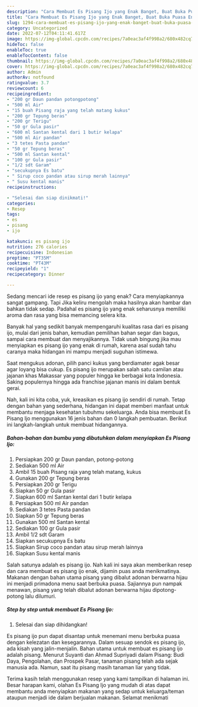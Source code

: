 ```yaml
---
description: "Cara Membuat Es Pisang Ijo yang Enak Banget, Buat Buka Puasa Enak Banget"
title: "Cara Membuat Es Pisang Ijo yang Enak Banget, Buat Buka Puasa Enak Banget"
slug: 1294-cara-membuat-es-pisang-ijo-yang-enak-banget-buat-buka-puasa-enak-banget
category: Uncategorized
date: 2022-07-12T04:11:41.617Z
image: https://img-global.cpcdn.com/recipes/7a0eac3af4f998a2/680x482cq70/es-pisang-ijo-foto-resep-utama.jpg
hideToc: false
enableToc: true
enableTocContent: false
thumbnail: https://img-global.cpcdn.com/recipes/7a0eac3af4f998a2/680x482cq70/es-pisang-ijo-foto-resep-utama.jpg
cover: https://img-global.cpcdn.com/recipes/7a0eac3af4f998a2/680x482cq70/es-pisang-ijo-foto-resep-utama.jpg
author: Admin
authorAv: notfound
ratingvalue: 3.7
reviewcount: 6
recipeingredient:
- "200 gr Daun pandan potongpotong"
- "500 ml Air"
- "15 buah Pisang raja yang telah matang kukus"
- "200 gr Tepung beras"
- "200 gr Terigu"
- "50 gr Gula pasir"
- "600 ml Santan kental dari 1 butir kelapa"
- "500 ml Air pandan"
- "3 tetes Pasta pandan"
- "50 gr Tepung beras"
- "500 ml Santan kental"
- "100 gr Gula pasir"
- "1/2 sdt Garam"
- "secukupnya Es batu"
- " Sirup coco pandan atau sirup merah lainnya"
- " Susu kental manis"
recipeinstructions:

- "Selesai dan siap dinikmati!"
categories:
- Resep
tags:
- es
- pisang
- ijo

katakunci: es pisang ijo 
nutrition: 276 calories
recipecuisine: Indonesian
preptime: "PT35M"
cooktime: "PT43M"
recipeyield: "1"
recipecategory: Dinner

---
```



Sedang mencari ide resep es pisang ijo yang enak? Cara menyiapkannya sangat gampang. Tapi Jika keliru mengolah maka hasilnya akan hambar dan bahkan tidak sedap. Padahal es pisang ijo yang enak seharusnya memiliki aroma dan rasa yang bisa memancing selera kita.


Banyak hal yang sedikit banyak mempengaruhi kualitas rasa dari es pisang ijo, mulai dari jenis bahan, kemudian pemilihan bahan segar dan bagus, sampai cara membuat dan menyajikannya. Tidak usah bingung jika mau menyiapkan es pisang ijo yang enak di rumah, karena asal sudah tahu caranya maka hidangan ini mampu menjadi suguhan istimewa.

Saat mengukus adonan, pilih panci kukus yang berdiamater agak besar agar loyang bisa cukup. Es pisang ijo merupakan salah satu camilan atau jajanan khas Makassar yang populer hingga ke berbagai kota Indonesia. Saking populernya hingga ada franchise jajanan manis ini dalam bentuk gerai.


Nah, kali ini kita coba, yuk, kreasikan es pisang ijo sendiri di rumah. Tetap dengan bahan yang sederhana, hidangan ini dapat memberi manfaat untuk membantu menjaga kesehatan tubuhmu sekeluarga. Anda bisa membuat Es Pisang Ijo menggunakan 16 jenis bahan dan 0 langkah pembuatan. Berikut ini langkah-langkah untuk membuat hidangannya.

<!--inarticleads1-->

##### Bahan-bahan dan bumbu yang dibutuhkan dalam menyiapkan Es Pisang Ijo:

1. Persiapkan 200 gr Daun pandan, potong-potong
1. Sediakan 500 ml Air
1. Ambil 15 buah Pisang raja yang telah matang, kukus
1. Gunakan 200 gr Tepung beras
1. Persiapkan 200 gr Terigu
1. Siapkan 50 gr Gula pasir
1. Siapkan 600 ml Santan kental dari 1 butir kelapa
1. Persiapkan 500 ml Air pandan
1. Sediakan 3 tetes Pasta pandan
1. Siapkan 50 gr Tepung beras
1. Gunakan 500 ml Santan kental
1. Sediakan 100 gr Gula pasir
1. Ambil 1/2 sdt Garam
1. Siapkan secukupnya Es batu
1. Siapkan  Sirup coco pandan atau sirup merah lainnya
1. Siapkan  Susu kental manis


Salah satunya adalah es pisang ijo. Nah kali ini saya akan memberikan resep dan cara membuat es pisang ijo enak, dijamin puas anda menikmatinya. Makanan dengan bahan utama pisang yang dibalut adonan berwarna hijau ini menjadi primadona menu saat berbuka puasa. Sajiannya pun nampak menawan, pisang yang telah dibalut adonan berwarna hijau dipotong-potong lalu dilumuri. 

<!--inarticleads2-->

##### Step by step untuk membuat Es Pisang Ijo:


1. Selesai dan siap dihidangkan!

Es pisang ijo pun dapat disantap untuk menemani menu berbuka puasa dengan kelezatan dan kesegarannya. Dalam sesuap sendok es pisang ijo, ada kisah yang jalin-menjalin. Bahan utama untuk membuat es pisang ijo adalah pisang. Menurut Suyanti dan Ahmad Supriyadi dalam Pisang: Budi Daya, Pengolahan, dan Prospek Pasar, tanaman pisang telah ada sejak manusia ada. Namun, saat itu pisang masih tanaman liar yang tidak. 

Terima kasih telah menggunakan resep yang kami tampilkan di halaman ini. Besar harapan kami, olahan Es Pisang Ijo yang mudah di atas dapat membantu anda menyiapkan makanan yang sedap untuk keluarga/teman ataupun menjadi ide dalam berjualan makanan. Selamat menikmati
